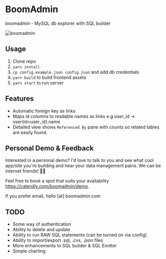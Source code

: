 # BoomAdmin

boomadmin - MySQL db explorer with SQL builder

![boomadmin](https://user-images.githubusercontent.com/1018196/79173102-755b0380-7dab-11ea-8a31-fa0f58d4dcb9.gif)

## Usage

1.  Clone repo
2.  `yarn install`
3.  `cp config.example.json config.json` and add db credentials
4.  `yarn build` to build frontend assets
5.  `yarn start` to run server

## Features

- Automatic foreign key as links
- Maps id columns to readable names as links e.g user_id -> user(id=user_id).name
- Detailed view shows `Referenced By` pane with counts so related tables are easily found.

## Personal Demo & Feedback

Interested in a personal demo? I'd love to talk to you and see what cool app/site you're building and hear your data management pains. We can be internet friends! 🎊🙌

Feel free to book a spot that suits your availability https://calendly.com/boomadmin/demo. 

If you prefer email, hello [at] boomadmin.com

## TODO

- Some way of authentication
- Ability to delete and update
- Ability to run RAW SQL statements (can be turned on via config)
- Ability to import/export .sql, .cvs, .json files
- More enhancements to SQL builder & SQL Emitter
- Simple charting
